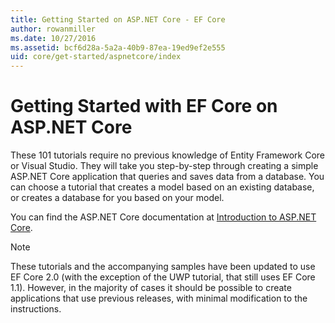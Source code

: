 ```yaml
---
title: Getting Started on ASP.NET Core - EF Core
author: rowanmiller
ms.date: 10/27/2016
ms.assetid: bcf6d28a-5a2a-40b9-87ea-19ed9ef2e555
uid: core/get-started/aspnetcore/index
---
```

# Getting Started with EF Core on ASP.NET Core

These 101 tutorials require no previous knowledge of Entity Framework Core or Visual Studio. They will take you step-by-step through creating a simple ASP.NET Core application that queries and saves data from a database. You can choose a tutorial that creates a model based on an existing database, or creates a database for you based on your model.

You can find the ASP.NET Core documentation at [Introduction to ASP.NET Core](/aspnet/core/).

> [!NOTE]  
> These tutorials and the accompanying samples have been updated to use EF Core 2.0 (with the exception of the UWP tutorial, that still uses EF Core 1.1). However, in the majority of cases it should be possible to create applications that use previous releases, with minimal modification to the instructions.
